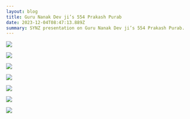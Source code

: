 ```yaml
---
layout: blog
title: Guru Nanak Dev ji’s 554 Prakash Purab
date: 2023-12-04T08:47:13.889Z
summary: SYNZ presentation on Guru Nanak Dev ji’s 554 Prakash Purab.
---
```

![](img/screenshot-2023-12-04-at-2.20.05 pm.png)

![](img/screenshot-2023-12-04-at-2.20.46 pm.png)

![](img/screenshot-2023-12-04-at-2.21.50 pm.png)

![](img/screenshot-2023-12-04-at-2.22.59 pm.png)

![](img/screenshot-2023-12-04-at-2.23.30 pm.png)

![](img/screenshot-2023-12-04-at-2.24.15 pm.png)

![](img/screenshot-2023-12-04-at-2.24.56 pm.png)